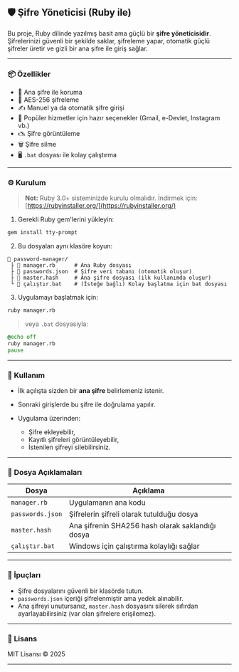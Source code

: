 ## 🛡️ Şifre Yöneticisi (Ruby ile)

Bu proje, Ruby dilinde yazılmış basit ama güçlü bir **şifre yöneticisidir**. Şifrelerinizi güvenli bir şekilde saklar, şifreleme yapar, otomatik güçlü şifreler üretir ve gizli bir ana şifre ile giriş sağlar.

---

### 📦 Özellikler

* 🔑 Ana şifre ile koruma
* 🔐 AES-256 şifreleme
* ✍️ Manuel ya da otomatik şifre girişi
* 🧠 Popüler hizmetler için hazır seçenekler (Gmail, e-Devlet, Instagram vb.)
* 🖎️ Şifre görüntüleme
* 🗑️ Şifre silme
* 🖥️ `.bat` dosyası ile kolay çalıştırma

---

### ⚙️ Kurulum

> **Not:** Ruby 3.0+ sisteminizde kurulu olmalıdır.
> İndirmek için: [https://rubyinstaller.org/](https://rubyinstaller.org/)

1. Gerekli Ruby gem'lerini yükleyin:

```bash
gem install tty-prompt
```

2. Bu dosyaları aynı klasöre koyun:

```
📁 password-manager/
 ├️ 📄 manager.rb      # Ana Ruby dosyası
 ├️ 📄 passwords.json  # Şifre veri tabanı (otomatik oluşur)
 ├️ 📄 master.hash     # Ana şifre dosyası (ilk kullanımda oluşur)
 └️ 📄 çalıştır.bat    # (İsteğe bağlı) Kolay başlatma için bat dosyası
```

3. Uygulamayı başlatmak için:

```bash
ruby manager.rb
```

> veya `.bat` dosyasıyla:

```bat
@echo off
ruby manager.rb
pause
```

---

### 🔐 Kullanım

* İlk açılışta sizden bir **ana şifre** belirlemeniz istenir.
* Sonraki girişlerde bu şifre ile doğrulama yapılır.
* Uygulama üzerinden:

  * Şifre ekleyebilir,
  * Kayıtlı şifreleri görüntüleyebilir,
  * İstenilen şifreyi silebilirsiniz.

---

### 📃 Dosya Açıklamaları

| Dosya            | Açıklama                                         |
| ---------------- | ------------------------------------------------ |
| `manager.rb`     | Uygulamanın ana kodu                             |
| `passwords.json` | Şifrelerin şifreli olarak tutulduğu dosya        |
| `master.hash`    | Ana şifrenin SHA256 hash olarak saklandığı dosya |
| `çalıştır.bat`   | Windows için çalıştırma kolaylığı sağlar         |

---

### 🧍️ İpuçları

* Şifre dosyalarını güvenli bir klasörde tutun.
* `passwords.json` içeriği şifrelenmiştir ama yedek alınabilir.
* Ana şifreyi unutursanız, `master.hash` dosyasını silerek sıfırdan ayarlayabilirsiniz (var olan şifrelere erişilemez).

---

### 📃 Lisans

MIT Lisansı © 2025

---
